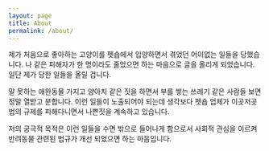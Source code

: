 ```yaml
---
layout: page
title: About
permalink: /about/
---
```


제가 처음으로 좋아하는 고양이를 펫숍에서 입양하면서 겪었던 어이없는 일들을 당했습니다. 나 같은 피해자가 한 명이라도 줄었으면 하는 마음으로 글을 올리게 되었습니다. 일단 제가 당한 일들을 올릴 겁니다. 

말 못하는 애완동물 가지고 양아치 같은 짓을 하면서 부를 쌓는 쓰레기 같은 사람들 보면 정말 열받고 분합니다. 이런 일들이 노출되어야 되는데 생각보다 펫숍 업체가 이곳저곳 법의 규제를 피해다니면서 나쁜짓을 계속하고 있습니다. 

저의 궁극적 목적은 이런 일들을 수면 밖으로 들어나게 함으로서 사회적 관심을 이르켜 반려동물 관련된 법규가 개선 되었으면 하는 마음입니다. 